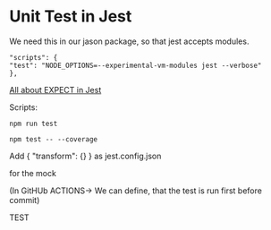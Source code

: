 # Unit Test in Jest

We need this in our jason package, so that jest accepts modules.

```
"scripts": {
"test": "NODE_OPTIONS=--experimental-vm-modules jest --verbose"
},

```

[All about EXPECT in Jest](https://jestjs.io/docs/expect#expectstringcontainingstring)

Scripts:

```
npm run test

npm test -- --coverage

```

Add
{
"transform": {}
}
as jest.config.json

for the mock

(In GitHUb ACTIONS-> We can define, that the test is run first before commit)

TEST
